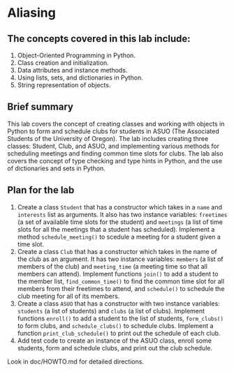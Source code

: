 # Aliasing

## The concepts covered in this lab include:

1. Object-Oriented Programming in Python.
2. Class creation and initialization.
3. Data attributes and instance methods.
4. Using lists, sets, and dictionaries in Python.
5. String representation of objects.

## Brief summary

This lab covers the concept of creating classes and working with objects in Python to form and schedule clubs for students in ASUO (The Associated Students of the University of Oregon). The lab includes creating three classes: Student, Club, and ASUO, and implementing various methods for scheduling meetings and finding common time slots for clubs. The lab also covers the concept of type checking and type hints in Python, and the use of dictionaries and sets in Python.

## Plan for the lab

1. Create a class `Student` that has a constructor which takes in a `name` and `interests` list as arguments. It also has two instance variables: `freetimes` (a set of available time slots for the student) and `meetings` (a list of time slots for all the meetings that a student has scheduled). Implement a method `schedule_meeting()` to scedule a meeting for a student given a time slot.
2. Create a class `Club` that has a constructor which takes in the name of the club as an argument. It has two instance variables: `members` (a list of members of the club) and `meeting_time` (a meeting time so that all members can attend). Implement functions `join()` to add a student to the member list, `find_common_time()` to find the common time slot for all members from their freetimes to attend, and `schedule()` to schedule the club meeting for all of its members.
3. Create a class `ASUO` that has a constructor with two instance variables: `students` (a list of students) and `clubs` (a list of clubs). Implement functions `enroll()` to add a student to the list of students, `form_clubs()` to form clubs, and `schedule_clubs()` to schedule clubs. Implement a function `print_club_schedule()` to print out the schedule of each club.
4. Add test code to create an instance of the ASUO class, enroll some students, form and schedule clubs, and print out the club schedule.

Look in doc/HOWTO.md for detailed directions.
